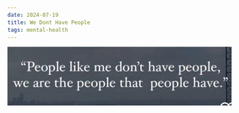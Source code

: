 ```yaml
---
date: 2024-07-19
title: We Dont Have People
tags: mental-health
---
```


![wedonthavepeople.png](https://raw.githubusercontent.com/muneer78/muneer78.github.io/master/images/wedonthavepeople.png)
